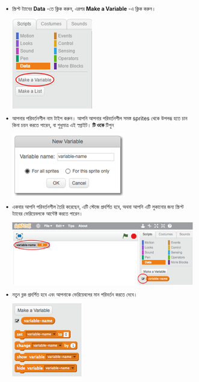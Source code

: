+ স্ক্রিপ্ট ট্যাবের **Data** -তে ক্লিক করুন, এরপর **Make a Variable** -এ ক্লিক করুন।
    
    ![ডেটা ব্লক](images/data-blocks.png)

+ আপনার পরিবর্তনশীল নাম টাইপ করুন। আপনি আপনার পরিবর্তনশীল সমস্ত sprites থেকে উপলব্ধ হতে চান কিনা চয়ন করতে পারেন, বা শুধুমাত্র এই স্প্রাইট। **টি ওকে** টিপুন
    
    ![পরিবর্তনশীল তৈরি করুন](images/create-variable.png)

+ একবার আপনি পরিবর্তনশীল তৈরি করেছেন, এটি স্টেজে প্রদর্শিত হবে, অথবা আপনি এটি লুকানোর জন্য স্ক্রিপ্ট ট্যাবের ভেরিয়েবলকে আন্টেক্ট করতে পারেন।
    
    ![পরিবর্তনশীল ব্লক](images/variable-show.png)

+ নতুন ব্লক প্রদর্শিত হবে এবং আপনাকে ভেরিয়েবলের মান পরিবর্তন করতে দেবে।
    
    ![পরিবর্তনশীল ব্লক](images/variable-blocks.png)